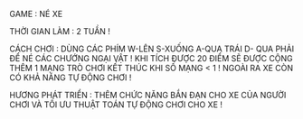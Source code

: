 GAME : NÉ XE 

THỜI GIAN LÀM : 2 TUẦN !

CÁCH CHƠI : DÙNG CÁC PHÍM W-LÊN S-XUỐNG A-QUA TRÁI D- QUA PHẢI ĐỂ NÉ CÁC CHƯỚNG NGẠI VẬT ! KHI TÍCH ĐƯỢC 20 ĐIỂM SẼ ĐƯỢC CỘNG THÊM 1 MẠNG 
TRÒ CHƠI KẾT THÚC KHI SỐ MẠNG < 1 ! NGOÀI RA XE CÒN CÓ KHẢ NĂNG TỰ ĐỘNG CHƠI !

HƯƠNG PHÁT TRIỂN : THÊM CHỨC NĂNG BẮN ĐẠN CHO XE CỦA NGƯỜI CHƠI VÀ TỐI ƯU THUẬT TOÁN TỰ ĐỘNG CHƠI CHO XE ! 
